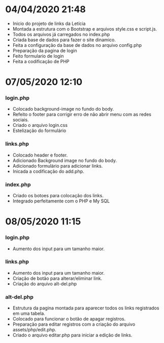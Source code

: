 # 04/04/2020 21:48 

- Inicio do projeto de links da Letícia
- Montada a estrutura com o Bootstrap e arquivos style.css e script.js.
- Todos os arquivos já carregados no index.php
- Criada base de dados para fazer o site dinamico. 
- Feita a configuração da base de dados no arquivo config.php
- Preparação da pagina de login
- Feito formulario de login
- Feita a codificação de PHP

# 07/05/2020 12:10

### login.php

- Colocado background-image no fundo do body.
-  Refeito o footer para corrigir erro de não abrir menu com as redes sociais.
- Criado o arquivo login.css
- Estelização do formulário

### links.php

- Colocado header e footer.
- Adicionado Background image no fundo do body.
-  Adicionado formulário para adicionar links.
- Inicada a codificação do add.php.

### index.php

- Criado os botoes para colocação dos links.
- Integrado perfeitamente com o PHP e My SQL

# 08/05/2020 11:15

### login.php

- Aumento dos input para um tamanho maior.

### links.php

- Aumento dos input para um tamanho maior.
- Criação de botão para alterar/eliminar link.
- Criação do arquivo alt-del.php

### alt-del.php

- Estrutura da pagina montada para aparecer todos os links registrados em uma tabela.
- Colocado para funcionar o botão de apagar registros.
- Preparação para editar registros com a criação do arquivo assets/php/edit.php.
- Criado o arquivo editar.php para iniciar a edição de links.